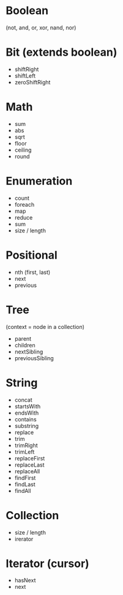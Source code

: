 # Boolean 
(not, and, or, xor, nand, nor)

# Bit (extends boolean)
- shiftRight
- shiftLeft
- zeroShiftRight

# Math
- sum
- abs
- sqrt
- floor
- ceiling
- round

# Enumeration
- count
- foreach
- map
- reduce
- sum
- size / length

# Positional
- nth (first, last)
- next
- previous

# Tree
(context = node in a collection)
- parent
- children
- nextSibling
- previousSibling

# String
- concat
- startsWith
- endsWith
- contains
- substring
- replace
- trim
- trimRight
- trimLeft
- replaceFirst
- replaceLast
- replaceAll
- findFirst
- findLast
- findAll

# Collection
- size / length
- irerator

# Iterator (cursor)
- hasNext
- next

